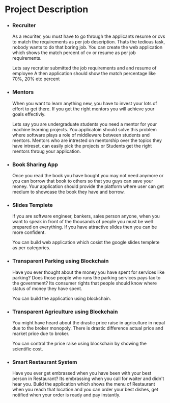 # Project Description
- ### Recruiter

  As a recuriter, you must have to go through the applicants resume or cvs to match the requirements as per job description.     Thats the tedious task, nobody wants to do that boring job. You can create the web application which shows the match percent 
  of cv or resume as per job requirements. 
  
  Lets say recrutier submitted the job requirements and and resume of employee A then application should show the match         percentage like 70%, 20% etc percent 

 
- ### Mentors
  
  When you want to learn anything new, you have to invest your lots of effort to get there. If you get the right mentors 
  you will achieve your goals effectivly. 
  
  Lets say you are undergraduate students you need a mentor for your machine learning projects. You applicatoin should solve     this problem where software plays a role of middleware between students and mentors. Mentors who are intrested on mentorship   over the topics they have intreset, can easily pick the projects or Students get the right mentors throug your application.
  
- ### Book Sharing App

  Once you read the book you have bought you may not need anymore or you can borrow that book to others so that you guys can     save your money. Your application should provide the platform where user can get medium to showcase the book they have and     borrow. 

- ### Slides Templete

  If you are software engineer, bankers, sales person anyone, when you want to speak in front of the thousands of people you     must be well prepared on everything. If you have attractive slides then you can be more confident.
  
  You can build web application which cosist the google slides templete as per categories.
  
- ### Transparent Parking using Blockchain

  Have you ever thought about the money you have spent for services like parking? Does those people who runs the parking         services pays tax to the government? Its consumer rights that people should know where status of money they have spent.
  
  You can build the application using blockchain.
  
- ### Transparent Agriculture using Blockchain
  
  You might have heard about the drastic price raise in agriculture in nepal due to the broker monopoly. There is drastic       difference actual price and market price due to broker.
  
  You can control the price raise using blockchain by showing the scientific cost.
  
- ### Smart Restaurant System
  Have you ever get embrassed when you have been with your best person in Restaurant? Its embrassing when you call for waiter   and didn't hear you. Build the application which shows the menu of Restaurant when you reach that location and you can order   your best dishes, get notified when your order is ready and pay instantly.

